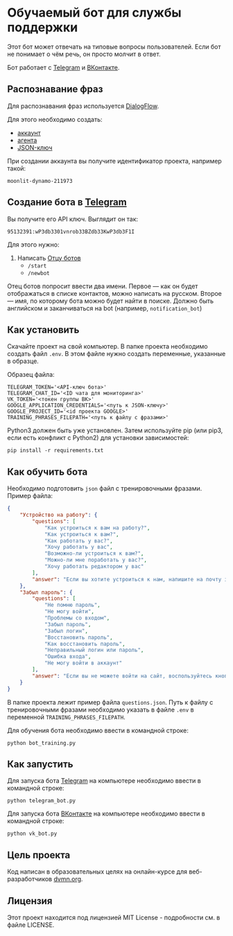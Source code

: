 # Обучаемый бот для службы поддержки

Этот бот может отвечать на типовые вопросы пользователей. Если бот не понимает о чём речь, он просто молчит в ответ. 

Бот работает с [Telegram](https://telegram.org/) и [ВКонтакте](https://vk.com/).

## Распознавание фраз
Для распознавания фраз используется [DialogFlow](https://cloud.google.com/dialogflow/es/docs).

Для этого необходимо создать:
* [аккаунт](https://cloud.google.com/dialogflow/es/docs/quick/setup)
* [агента](https://cloud.google.com/dialogflow/es/docs/quick/build-agent)
* [JSON-ключ](https://cloud.google.com/docs/authentication/getting-started)

При создании аккаунта вы получите идентификатор проекта, например такой:
```
moonlit-dynamo-211973
```

## Создание бота в [Telegram](https://telegram.org/)
Вы получите его API ключ. Выглядит он так:
```
95132391:wP3db3301vnrob33BZdb33KwP3db3F1I
```
Для этого нужно:
1. Написать [Отцу ботов](https://telegram.me/BotFather)
    * `/start`
    * `/newbot`

Отец ботов попросит ввести два имени. Первое — как он будет отображаться в списке контактов, можно написать на русском. Второе — имя, по которому бота можно будет найти в поиске. Должно быть английском и заканчиваться на bot (например, `notification_bot`)

## Как установить
Скачайте проект на свой компьютер.
В папке проекта необходимо создать файл `.env`. В этом файле нужно создать переменные, указанные в образце.

Образец файла:
```
TELEGRAM_TOKEN='<API-ключ бота>'
TELEGRAM_CHAT_ID='<ID чата для мониторинга>'
VK_TOKEN='<токен группы ВК>'
GOOGLE_APPLICATION_CREDENTIALS='<путь к JSON-ключу>'
GOOGLE_PROJECT_ID='<id проекта GOOGLE>'
TRAINING_PHRASES_FILEPATH='<путь к файлу с фразами>'
```
Python3 должен быть уже установлен. Затем используйте pip (или pip3, если есть конфликт с Python2) для установки зависимостей:
```
pip install -r requirements.txt
```

## Как обучить бота
Необходимо подготовить `json` файл с тренировочными фразами. Пример файла:
```json
{
    "Устройство на работу": {
        "questions": [
            "Как устроиться к вам на работу?",
            "Как устроиться к вам?",
            "Как работать у вас?",
            "Хочу работать у вас",
            "Возможно-ли устроиться к вам?",
            "Можно-ли мне поработать у вас?",
            "Хочу работать редактором у вас"
        ],
        "answer": "Если вы хотите устроиться к нам, напишите на почту info@gmail.com мини-эссе о себе и прикрепите ваше портфолио."
    },
    "Забыл пароль": {
        "questions": [
            "Не помню пароль",
            "Не могу войти",
            "Проблемы со входом",
            "Забыл пароль",
            "Забыл логин",
            "Восстановить пароль",
            "Как восстановить пароль",
            "Неправильный логин или пароль",
            "Ошибка входа",
            "Не могу войти в аккаунт"
        ],
        "answer": "Если вы не можете войти на сайт, воспользуйтесь кнопкой «Забыли пароль?» под формой входа. Вам на почту придёт письмо с дальнейшими инструкциями. Проверьте папку «Спам», иногда письма попадают в неё."
    }
}
```
В папке проекта лежит пример файла `questions.json`.
Путь к файлу с тренировочными фразами необходимо указать в файле `.env` в переменной `TRAINING_PHRASES_FILEPATH`.

Для обучения бота необходимо ввести в командной строке:
```
python bot_training.py
```

## Как запустить

Для запуска бота [Telegram](https://telegram.org/) на компьютере необходимо ввести в командной строке:
```
python telegram_bot.py
```
Для запуска бота [ВКонтакте](https://vk.com/) на компьютере необходимо ввести в командной строке:
```
python vk_bot.py
```

## Цель проекта
Код написан в образовательных целях на онлайн-курсе для веб-разработчиков [dvmn.org](https://dvmn.org/).

## Лицензия

Этот проект находится под лицензией MIT License - подробности см. в файле LICENSE.